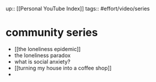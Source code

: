 up:: [[Personal YouTube Index]]
tags:: #effort/video/series  

# community series


- [[the loneliness epidemic]]
- the loneliness paradox
- what is social anxiety?
- [[turning my house into a coffee shop]]
- 